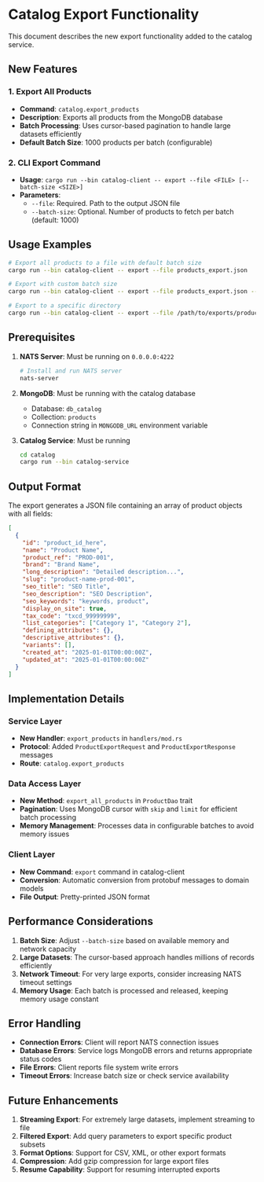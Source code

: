 # Catalog Export Functionality

This document describes the new export functionality added to the catalog service.

## New Features

### 1. Export All Products
- **Command**: `catalog.export_products`
- **Description**: Exports all products from the MongoDB database
- **Batch Processing**: Uses cursor-based pagination to handle large datasets efficiently
- **Default Batch Size**: 1000 products per batch (configurable)

### 2. CLI Export Command
- **Usage**: `cargo run --bin catalog-client -- export --file <FILE> [--batch-size <SIZE>]`
- **Parameters**:
  - `--file`: Required. Path to the output JSON file
  - `--batch-size`: Optional. Number of products to fetch per batch (default: 1000)

## Usage Examples

```bash
# Export all products to a file with default batch size
cargo run --bin catalog-client -- export --file products_export.json

# Export with custom batch size
cargo run --bin catalog-client -- export --file products_export.json --batch-size 500

# Export to a specific directory
cargo run --bin catalog-client -- export --file /path/to/exports/products_$(date +%Y%m%d).json
```

## Prerequisites

1. **NATS Server**: Must be running on `0.0.0.0:4222`
   ```bash
   # Install and run NATS server
   nats-server
   ```

2. **MongoDB**: Must be running with the catalog database
   - Database: `db_catalog`
   - Collection: `products`
   - Connection string in `MONGODB_URL` environment variable

3. **Catalog Service**: Must be running
   ```bash
   cd catalog
   cargo run --bin catalog-service
   ```

## Output Format

The export generates a JSON file containing an array of product objects with all fields:

```json
[
  {
    "id": "product_id_here",
    "name": "Product Name",
    "product_ref": "PROD-001",
    "brand": "Brand Name",
    "long_description": "Detailed description...",
    "slug": "product-name-prod-001",
    "seo_title": "SEO Title",
    "seo_description": "SEO Description",
    "seo_keywords": "keywords, product",
    "display_on_site": true,
    "tax_code": "txcd_99999999",
    "list_categories": ["Category 1", "Category 2"],
    "defining_attributes": {},
    "descriptive_attributes": {},
    "variants": [],
    "created_at": "2025-01-01T00:00:00Z",
    "updated_at": "2025-01-01T00:00:00Z"
  }
]
```

## Implementation Details

### Service Layer
- **New Handler**: `export_products` in `handlers/mod.rs`
- **Protocol**: Added `ProductExportRequest` and `ProductExportResponse` messages
- **Route**: `catalog.export_products`

### Data Access Layer
- **New Method**: `export_all_products` in `ProductDao` trait
- **Pagination**: Uses MongoDB cursor with `skip` and `limit` for efficient batch processing
- **Memory Management**: Processes data in configurable batches to avoid memory issues

### Client Layer
- **New Command**: `export` command in catalog-client
- **Conversion**: Automatic conversion from protobuf messages to domain models
- **File Output**: Pretty-printed JSON format

## Performance Considerations

1. **Batch Size**: Adjust `--batch-size` based on available memory and network capacity
2. **Large Datasets**: The cursor-based approach handles millions of records efficiently
3. **Network Timeout**: For very large exports, consider increasing NATS timeout settings
4. **Memory Usage**: Each batch is processed and released, keeping memory usage constant

## Error Handling

- **Connection Errors**: Client will report NATS connection issues
- **Database Errors**: Service logs MongoDB errors and returns appropriate status codes
- **File Errors**: Client reports file system write errors
- **Timeout Errors**: Increase batch size or check service availability

## Future Enhancements

1. **Streaming Export**: For extremely large datasets, implement streaming to file
2. **Filtered Export**: Add query parameters to export specific product subsets
3. **Format Options**: Support for CSV, XML, or other export formats
4. **Compression**: Add gzip compression for large export files
5. **Resume Capability**: Support for resuming interrupted exports
